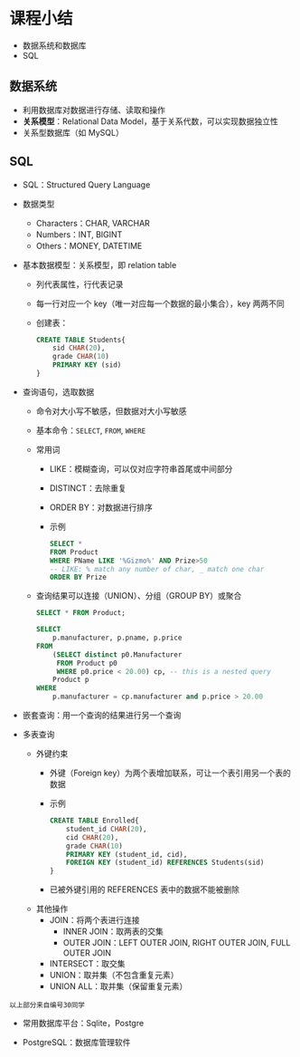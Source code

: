 # 课程小结

- 数据系统和数据库
- SQL

## 数据系统

- 利用数据库对数据进行存储、读取和操作
- **关系模型**：Relational Data Model，基于关系代数，可以实现数据独立性
- 关系型数据库（如 MySQL）

## SQL

- SQL：Structured Query Language

- 数据类型
  - Characters：CHAR, VARCHAR
  - Numbers：INT, BIGINT
  - Others：MONEY, DATETIME

- 基本数据模型：关系模型，即 relation table
  - 列代表属性，行代表记录
  - 每一行对应一个 key（唯一对应每一个数据的最小集合），key 两两不同
  - 创建表：

    ```SQL
    CREATE TABLE Students{
        sid CHAR(20),
        grade CHAR(10)
        PRIMARY KEY (sid)
    }
    ```

- 查询语句，选取数据
  - 命令对大小写不敏感，但数据对大小写敏感
  - 基本命令：`SELECT`, `FROM`, `WHERE`
  - 常用词
    - LIKE：模糊查询，可以仅对应字符串首尾或中间部分
    - DISTINCT：去除重复
    - ORDER BY：对数据进行排序
    - 示例

      ```SQL
      SELECT *
      FROM Product
      WHERE PName LIKE '%Gizmo%' AND Prize>50
      -- LIKE: % match any number of char, _ match one char
      ORDER BY Prize
      ```

  - 查询结果可以连接（UNION）、分组（GROUP BY）或聚合

    ```SQL
    SELECT * FROM Product;

    SELECT
        p.manufacturer, p.pname, p.price
    FROM
        (SELECT distinct p0.Manufacturer
         FROM Product p0
         WHERE p0.price < 20.00) cp, -- this is a nested query
        Product p
    WHERE
        p.manufacturer = cp.manufacturer and p.price > 20.00
    ```

- 嵌套查询：用一个查询的结果进行另一个查询
- 多表查询
  - 外键约束
    - 外键（Foreign key）为两个表增加联系，可让一个表引用另一个表的数据
    - 示例

      ```SQL
      CREATE TABLE Enrolled{
          student_id CHAR(20),
          cid CHAR(20),
          grade CHAR(10)
          PRIMARY KEY (student_id, cid),
          FOREIGN KEY (student_id) REFERENCES Students(sid)
      }
      ```

    - 已被外键引用的 REFERENCES 表中的数据不能被删除
  - 其他操作
    - JOIN：将两个表进行连接
      - INNER JOIN：取两表的交集
      - OUTER JOIN：LEFT OUTER JOIN, RIGHT OUTER JOIN, FULL OUTER JOIN
    - INTERSECT：取交集
    - UNION：取并集（不包含重复元素）
    - UNION ALL：取并集（保留重复元素）

`以上部分来自编号30同学`

- 常用数据库平台：Sqlite，Postgre

- PostgreSQL：数据库管理软件
